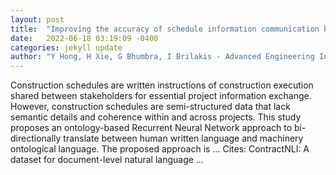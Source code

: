 ```yaml
---
layout: post
title:  "Improving the accuracy of schedule information communication between humans and data"
date:   2022-06-18 03:19:09 -0400
categories: jekyll update
author: "Y Hong, H Xie, G Bhumbra, I Brilakis - Advanced Engineering Informatics, 2022"
---
```

Construction schedules are written instructions of construction execution shared between stakeholders for essential project information exchange. However, construction schedules are semi-structured data that lack semantic details and coherence within and across projects. This study proposes an ontology-based Recurrent Neural Network approach to bi-directionally translate between human written language and machinery ontological language. The proposed approach is …
Cites: ‪ContractNLI: A dataset for document-level natural language …‬  